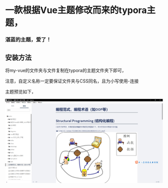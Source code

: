 # 一款根据Vue主题修改而来的typora主题，

### 湛蓝的主题，爱了！

## 安装方法

将my-vue的文件夹与文件复制在typora的主题文件夹下即可，

注意，自定义名称一定要保证文件夹与CSS同名，且为小写使用-连接

主题预览如下，

![](./example.png)





